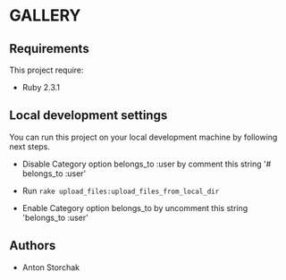 # GALLERY

## Requirements

This project require:

* Ruby 2.3.1

## Local development settings

You can run this project on your local development machine by following next steps. 

* Disable Category option belongs_to :user by comment this string '# belongs_to :user'

* Run `rake upload_files:upload_files_from_local_dir`

* Enable Category option belongs_to by uncomment this string 'belongs_to :user'

## Authors

* Anton Storchak

